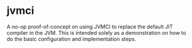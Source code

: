 # jvmci
A no-op proof-of-concept on using JVMCI to replace the default JIT compiler in the JVM. This is intended solely as a demonstration on how to do the basic configuration and implementation steps.
